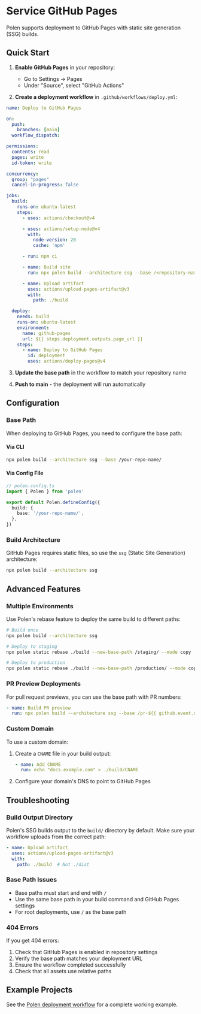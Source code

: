 # Service GitHub Pages

Polen supports deployment to GitHub Pages with static site generation (SSG) builds.

## Quick Start

1. **Enable GitHub Pages** in your repository:
   - Go to Settings → Pages
   - Under "Source", select "GitHub Actions"

2. **Create a deployment workflow** in `.github/workflows/deploy.yml`:

```yaml
name: Deploy to GitHub Pages

on:
  push:
    branches: [main]
  workflow_dispatch:

permissions:
  contents: read
  pages: write
  id-token: write

concurrency:
  group: "pages"
  cancel-in-progress: false

jobs:
  build:
    runs-on: ubuntu-latest
    steps:
      - uses: actions/checkout@v4

      - uses: actions/setup-node@v4
        with:
          node-version: 20
          cache: 'npm'

      - run: npm ci

      - name: Build site
        run: npx polen build --architecture ssg --base /<repository-name>/

      - name: Upload artifact
        uses: actions/upload-pages-artifact@v3
        with:
          path: ./build

  deploy:
    needs: build
    runs-on: ubuntu-latest
    environment:
      name: github-pages
      url: ${{ steps.deployment.outputs.page_url }}
    steps:
      - name: Deploy to GitHub Pages
        id: deployment
        uses: actions/deploy-pages@v4
```

3. **Update the base path** in the workflow to match your repository name

4. **Push to main** - the deployment will run automatically

## Configuration

### Base Path

When deploying to GitHub Pages, you need to configure the base path:

#### Via CLI

```bash
npx polen build --architecture ssg --base /your-repo-name/
```

#### Via Config File

```typescript
// polen.config.ts
import { Polen } from 'polen'

export default Polen.defineConfig({
  build: {
    base: '/your-repo-name/',
  },
})
```

### Build Architecture

GitHub Pages requires static files, so use the `ssg` (Static Site Generation) architecture:

```bash
npx polen build --architecture ssg
```

## Advanced Features

### Multiple Environments

Use Polen's rebase feature to deploy the same build to different paths:

```bash
# Build once
npx polen build --architecture ssg

# Deploy to staging
npx polen static rebase ./build --new-base-path /staging/ --mode copy --target ./build-staging

# Deploy to production
npx polen static rebase ./build --new-base-path /production/ --mode copy --target ./build-prod
```

### PR Preview Deployments

For pull request previews, you can use the base path with PR numbers:

```yaml
- name: Build PR preview
  run: npx polen build --architecture ssg --base /pr-${{ github.event.number }}/
```

### Custom Domain

To use a custom domain:

1. Create a `CNAME` file in your build output:
   ```yaml
   - name: Add CNAME
     run: echo "docs.example.com" > ./build/CNAME
   ```

2. Configure your domain's DNS to point to GitHub Pages

## Troubleshooting

### Build Output Directory

Polen's SSG builds output to the `build/` directory by default. Make sure your workflow uploads from the correct path:

```yaml
- name: Upload artifact
  uses: actions/upload-pages-artifact@v3
  with:
    path: ./build  # Not ./dist
```

### Base Path Issues

- Base paths must start and end with `/`
- Use the same base path in your build command and GitHub Pages settings
- For root deployments, use `/` as the base path

### 404 Errors

If you get 404 errors:

1. Check that GitHub Pages is enabled in repository settings
2. Verify the base path matches your deployment URL
3. Ensure the workflow completed successfully
4. Check that all assets use relative paths

## Example Projects

See the [Polen deployment workflow](https://github.com/the-guild-org/polen/blob/main/.github/workflows/deploy.yml) for a complete working example.
